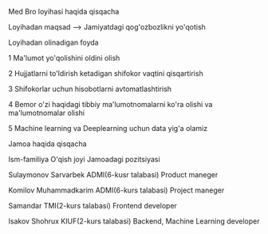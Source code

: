 Med Bro loyihasi haqida qisqacha


Loyihadan maqsad --> Jamiyatdagi qog'ozbozlikni yo'qotish

Loyihadan olinadigan foyda

1 Ma'lumot yo'qolishini oldini olish

2 Hujjatlarni to'ldirish ketadigan shifokor vaqtini qisqartirish

3 Shifokorlar uchun hisobotlarni avtomatlashtirish

4 Bemor o'zi haqidagi tibbiy ma'lumotnomalarni ko'ra olishi va ma'lumotnomalar olishi

5 Machine learning va Deeplearning uchun data yig'a olamiz

Jamoa haqida qisqacha

Ism-familiya O'qish joyi Jamoadagi pozitsiyasi

Sulaymonov Sarvarbek ADMI(6-kusr talabasi) Product maneger

Komilov Muhammadkarim ADMI(6-kurs talabasi) Project maneger

Samandar TMI(2-kurs talabasi) Frontend developer

Isakov Shohrux KIUF(2-kurs talabasi) Backend, Machine Learning developer
